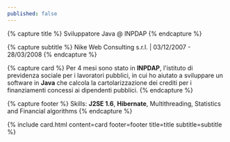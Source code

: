 ```yaml
---
published: false
---
```


{% capture title %}
Sviluppatore Java @ INPDAP
{% endcapture %}

{% capture subtitle %}
Nike Web Consulting s.r.l. | 03/12/2007 - 28/03/2008
{% endcapture %}

{% capture card %}
Per 4 mesi sono stato in **INPDAP**, l'istituto di previdenza sociale per i lavoratori pubblici, in cui ho aiutato a sviluppare un software in **Java** che calcola la cartolarizzazione dei crediti per i finanziamenti concessi ai dipendenti pubblici.
{% endcapture %}

{% capture footer %}
Skills: **J2SE 1.6**, **Hibernate**, Multithreading, Statistics and Financial algorithms
{% endcapture %}

{% include card.html content=card footer=footer title=title subtitle=subtitle %}
